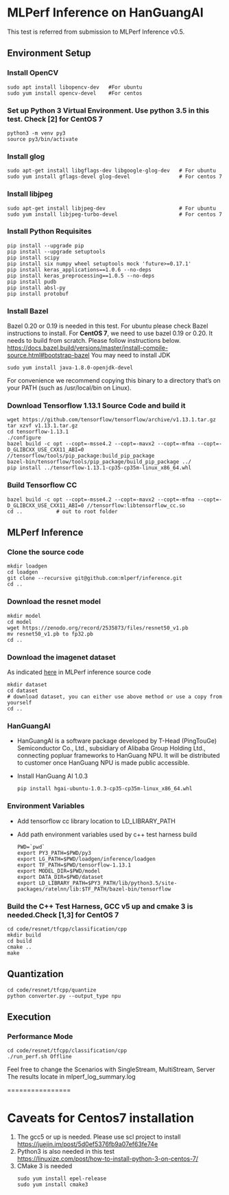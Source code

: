 # MLPerf Inference on HanGuangAI 
This test is referred from submission to MLPerf Inference v0.5. 

## Environment Setup

### Install OpenCV
   ```
   sudo apt install libopencv-dev   #For ubuntu
   sudo yum install opencv-devel    #For centos
   ```   
### Set up Python 3 Virtual Environment. Use python 3.5 in this test. Check [2] for CentOS 7
   ```
   python3 -m venv py3
   source py3/bin/activate
   ```
### Install glog
   ```
   sudo apt-get install libgflags-dev libgoogle-glog-dev   # For ubuntu
   sudo yum install gflags-devel glog-devel                # For centos 7
   ```
### Install libjpeg
   ```
   sudo apt-get install libjpeg-dev                        # For ubuntu
   sudo yum install libjpeg-turbo-devel                    # For centos 7
   ```
### Install Python Requisites
   ```
   pip install --upgrade pip
   pip install --upgrade setuptools
   pip install scipy
   pip install six numpy wheel setuptools mock 'future>=0.17.1'
   pip install keras_applications==1.0.6 --no-deps
   pip install keras_preprocessing==1.0.5 --no-deps
   pip install pudb  
   pip install absl-py
   pip install protobuf
   ```

### Install Bazel
Bazel 0.20 or 0.19 is needed in this test. 
For ubuntu please check Bazel instructions to install.
For **CentOS 7**, we need to use bazel 0.19 or 0.20. It needs to build from scratch. Please follow instructions below. https://docs.bazel.build/versions/master/install-compile-source.html#bootstrap-bazel
You may need to install JDK 
   ```
   sudo yum install java-1.8.0-openjdk-devel
   ```
For convenience we recommend copying this binary to a directory that’s on your PATH (such as /usr/local/bin on Linux).
### Download Tensorflow 1.13.1 Source Code and build it
   ``` 
   wget https://github.com/tensorflow/tensorflow/archive/v1.13.1.tar.gz
   tar xzvf v1.13.1.tar.gz
   cd tensorflow-1.13.1
   ./configure
   bazel build -c opt --copt=-msse4.2 --copt=-mavx2 --copt=-mfma --copt=-D_GLIBCXX_USE_CXX11_ABI=0 //tensorflow/tools/pip_package:build_pip_package
   bazel-bin/tensorflow/tools/pip_package/build_pip_package ../
   pip install ../tensorflow-1.13.1-cp35-cp35m-linux_x86_64.whl
   ```

### Build Tensorflow CC

   ``` 
   bazel build -c opt --copt=-msse4.2 --copt=-mavx2 --copt=-mfma --copt=-D_GLIBCXX_USE_CXX11_ABI=0 //tensorflow:libtensorflow_cc.so
   cd ..           # out to root folder
   ```

## MLPerf Inference

### Clone the source code

   ``` 
   mkdir loadgen
   cd loadgen
   git clone --recursive git@github.com:mlperf/inference.git 
   cd ..
   ```
### Download the resnet model
  ```
  mkdir model
  cd model
  wget https://zenodo.org/record/2535873/files/resnet50_v1.pb
  mv resnet50_v1.pb to fp32.pb
  cd ..
  ```
### Download the imagenet dataset

As indicated [here](https://github.com/mlperf/inference/tree/master/v0.5/classification_and_detection#datasets) in MLPerf inference source code 
  ```
  mkdir dataset
  cd dataset
  # download dataset, you can either use above method or use a copy from yourself
  cd ..
  ```
### HanGuangAI

* HanGuangAI is a software package developed by T-Head (PingTouGe) Semiconductor Co., Ltd., subsidiary of Alibaba Group Holding Ltd., connecting popluar frameworks to HanGuang NPU. It will be distributed to customer once HanGuang NPU is made public accessible. 
* Install HanGuang AI 1.0.3
  
    ``` 
    pip install hgai-ubuntu-1.0.3-cp35-cp35m-linux_x86_64.whl
    ```

### Environment Variables
* Add tensorflow cc library location to LD_LIBRARY_PATH
* Add path environment variables used by c++ test harness build

    ``` 
    PWD=`pwd`
    export PY3_PATH=$PWD/py3
    export LG_PATH=$PWD/loadgen/inference/loadgen
    export TF_PATH=$PWD/tensorflow-1.13.1
    export MODEL_DIR=$PWD/model
    export DATA_DIR=$PWD/dataset
    export LD_LIBRARY_PATH=$PY3_PATH/lib/python3.5/site-packages/ratelnn/lib:$TF_PATH/bazel-bin/tensorflow
    ```

### Build the C++ Test Harness, GCC v5 up and cmake 3 is needed.Check [1,3] for CentOS 7
   
    cd code/resnet/tfcpp/classification/cpp
    mkdir build
    cd build
    cmake ..
    make
   

## Quantization
   ```
   cd code/resnet/tfcpp/quantize
   python converter.py --output_type npu
   ```  
    
## Execution
   
### Performance Mode

   ``` 
   cd code/resnet/tfcpp/classification/cpp
   ./run_perf.sh Offline
   ```

Feel free to change the Scenarios with SingleStream, MultiStream, Server
The results locate in mlperf_log_summary.log





================
# Caveats for Centos7 installation
1. The gcc5 or up is needed. Please use scl project to install  
https://juejin.im/post/5d0ef5376fb9a07ef63fe74e  
2. Python3 is also needed in this test  
https://linuxize.com/post/how-to-install-python-3-on-centos-7/  
3. CMake 3 is needed
   ```
   sudo yum install epel-release
   sudo yum install cmake3
   ```
